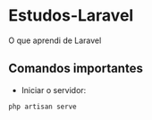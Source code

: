 # Estudos-Laravel
 O que aprendi de Laravel
## Comandos importantes
- Iniciar o servidor:
```
php artisan serve
```